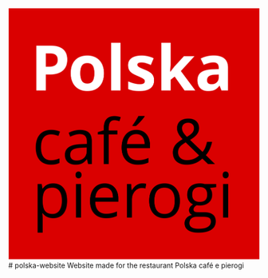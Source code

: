 <html style="height = 200 px ;"><img class="mx-auto half1 prop" src="images/logo.jpg"></html>
# polska-website
Website made for the restaurant Polska café e pierogi

